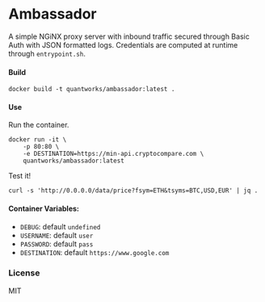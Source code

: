 # Ambassador
A simple NGiNX proxy server with inbound traffic secured through Basic Auth with JSON formatted logs. Credentials are computed at runtime through `entrypoint.sh`.

#### Build
```
docker build -t quantworks/ambassador:latest .
```

#### Use
Run the container.
```
docker run -it \
    -p 80:80 \
    -e DESTINATION=https://min-api.cryptocompare.com \
    quantworks/ambassador:latest
```
Test it!
```
curl -s 'http://0.0.0.0/data/price?fsym=ETH&tsyms=BTC,USD,EUR' | jq .
```

#### Container Variables:

- `DEBUG`: default `undefined`
- `USERNAME`: default `user`
- `PASSWORD`: default `pass`
- `DESTINATION`: default `https://www.google.com`

### License
MIT

